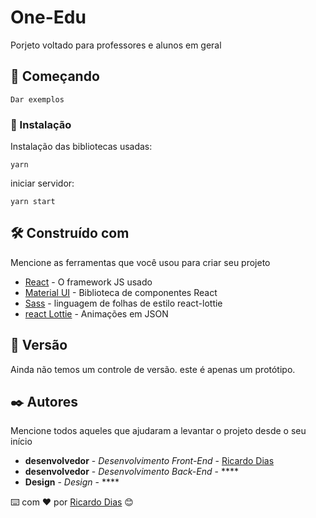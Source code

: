 # One-Edu

Porjeto voltado para professores e alunos em geral

## 🚀 Começando

```
Dar exemplos
```

### 🔧 Instalação

Instalação das bibliotecas usadas:

```
yarn
```

iniciar servidor:

```
yarn start
```


## 🛠️ Construído com

Mencione as ferramentas que você usou para criar seu projeto

* [React](https://pt-br.reactjs.org/) - O framework JS usado
* [Material UI](https://mui.com/pt/) - Biblioteca de componentes React 
* [Sass](https://rometools.github.io/rome/) - linguagem de folhas de estilo react-lottie
* [react Lottie](https://github.com/chenqingspring/react-lottie) - Animações em JSON


## 📌 Versão

Ainda não temos um controle de versão. este é apenas um protótipo. 

## ✒️ Autores

Mencione todos aqueles que ajudaram a levantar o projeto desde o seu início

* **desenvolvedor** - *Desenvolvimento Front-End* - [Ricardo Dias](https://github.com/ricardozy7)
* **desenvolvedor** - *Desenvolvimento Back-End* - ****
* **Design** - *Design* - ****


⌨️ com ❤️ por [Ricardo Dias](https://github.com/ricardoz) 😊
